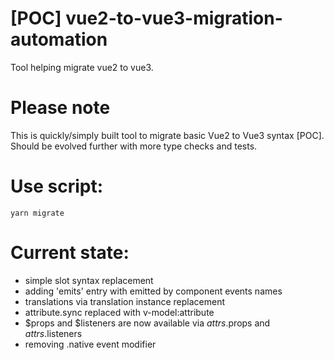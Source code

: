 # [POC] vue2-to-vue3-migration-automation
Tool helping migrate vue2 to vue3.

# Please note
This is quickly/simply built tool to migrate basic Vue2 to Vue3 syntax [POC]. Should be evolved further with more type checks and tests.

# Use script:
`yarn migrate`

# Current state:
- simple slot syntax replacement
- adding 'emits' entry with emitted by component events names
- translations via translation instance replacement
- attribute.sync replaced with v-model:attribute
- $props and $listeners are now available via $attrs.$props and $attrs.$listeners
- removing .native event modifier